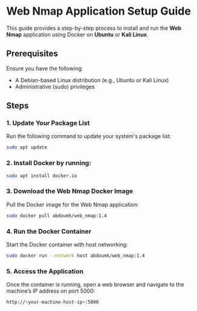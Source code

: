 # Web Nmap Application Setup Guide

This guide provides a step-by-step process to install and run the **Web Nmap** application using Docker on **Ubuntu** or **Kali Linux**.

## Prerequisites

Ensure you have the following:
- A Debian-based Linux distribution (e.g., Ubuntu or Kali Linux)
- Administrative (sudo) privileges

## Steps

### 1. Update Your Package List

Run the following command to update your system's package list:

```bash
sudo apt update
```
### 2. Install Docker by running:
```bash
sudo apt install docker.io
```
### 3. Download the Web Nmap Docker Image
Pull the Docker image for the Web Nmap application:
```bash
sudo docker pull abdoumk/web_nmap:1.4
```
### 4. Run the Docker Container
Start the Docker container with host networking:
```bash
sudo docker run --network host abdoumk/web_nmap:1.4
```
### 5. Access the Application
Once the container is running, open a web browser and navigate to the machine’s IP address on port 5000:
```bash
http://<your-machine-host-ip>:5000
```
